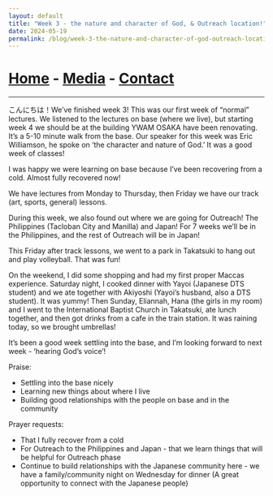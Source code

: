 ```yaml
---
layout: default
title: "Week 3 - the nature and character of God, & Outreach location!"
date: 2024-05-19
permalink: /blog/week-3-the-nature-and-character-of-god-outreach-location/
---
```

# [Home](/) - [Media](/media.html) - [Contact](/contact.html)
---
<div id="imageGallery"></div>

<script>
$(document).ready(function() {
  $('[data-fancybox="gallery"]').fancybox({
    loop: true, // Enable infinite loop (circular navigation)
    buttons: [
      "zoom",
      "slideShow",
      "fullScreen",
      "thumbs",
      "close"
    ],
    animationEffect: "fade", // Transition effect
    transitionDuration: 500, // Duration of the transition
    keyboard: true // Enable keyboard navigation (arrows)
  });
});

    // Array of image file names (replace with your actual file names)
    var imageFiles = ['week3 (1).webp', 'week3 (2).webp', 'week3 (3).webp', 'week3 (4).webp', 'week3 (5).webp', 'week3 (6).webp', 'week3 (7).webp', 'week3 (8).webp', 'week3 (9).webp', 'week3 (10).webp', 'week3 (11).webp', 'week3 (12).webp', 'week3 (13).webp']; // Add more as needed

    // Reference to the gallery container
    var galleryContainer = document.getElementById('imageGallery');

    // Loop through image files and generate HTML
    imageFiles.forEach(function(fileName) {
        var imagePath = 'https://raw.githubusercontent.com/to3b/to3b.github.io/main/_posts/week-3/' + fileName; // Adjust the path as necessary
        var caption = 'Image ' + fileName; // You can set dynamic captions here
        
        // Create <a> tag for each image
        var link = document.createElement('a');
        link.href = imagePath;
        link.setAttribute('data-fancybox', 'gallery'); // If using Fancybox or similar lightbox

        // Create <img> tag for each image
        var image = document.createElement('img');
        image.src = imagePath;
        image.alt = caption;

        // Append <img> to <a>
        link.appendChild(image);

        // Append <a> to gallery container
        galleryContainer.appendChild(link);
    });
</script>

こんにちは！We’ve finished week 3! This was our first week of “normal” lectures. We listened to the lectures on base (where we live), but starting week 4 we should be at the building YWAM OSAKA have been renovating. It’s a 5-10 minute walk from the base. Our speaker for this week was Eric Williamson, he spoke on ‘the character and nature of God.’ It was a good week of classes! 

I was happy we were learning on base because I’ve been recovering from a cold. Almost fully recovered now!

We have lectures from Monday to Thursday, then Friday we have our track (art, sports, general) lessons. 

During this week, we also found out where we are going for Outreach! The Philippines (Tacloban City and Manilla) and Japan! For 7 weeks we’ll be in the Philippines, and the rest of Outreach will be in Japan! 

This Friday after track lessons, we went to a park in Takatsuki to hang out and play volleyball. That was fun! 

On the weekend, I did some shopping and had my first proper Maccas experience. Saturday night, I cooked dinner with Yayoi (Japanese DTS student) and we ate together with Akiyoshi (Yayoi’s husband, also a DTS student). It was yummy! Then Sunday, Eliannah, Hana (the girls in my room) and I went to the International Baptist Church in Takatsuki, ate lunch together, and then got drinks from a cafe in the train station. It was raining today, so we brought umbrellas! 

It’s been a good week settling into the base, and I’m looking forward to next week - ‘hearing God’s voice’!


Praise:

- Settling into the base nicely 
- Learning new things about where I live
- Building good relationships with the people on base and in the community 

Prayer requests:

- That I fully recover from a cold
- For Outreach to the Philippines and Japan - that we learn things that will be helpful for Outreach phase
- Continue to build relationships with the Japanese community here - we have a family/community night on Wednesday for dinner (A great opportunity to connect with the Japanese people)
